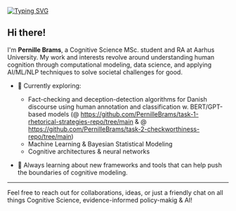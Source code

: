 <!-- Banner / Typing SVG -->
[![Typing SVG](https://readme-typing-svg.herokuapp.com?font=Bricolage+Grotesque&size=45&pause=1000&color=0000FF&width=500&height=80&lines=Pernille+Brams;Cognitive+Science+MSc.;Aarhus+University)](https://git.io/typing-svg)

<!-- Short Introduction -->
## Hi there! 
I'm **Pernille Brams**, a Cognitive Science MSc. student and RA at Aarhus University. My work and interests revolve around understanding human cognition through computational modeling, data science, and applying AI/ML/NLP techniques to solve societal challenges for good.

- 📖 Currently exploring:  
  - Fact-checking and deception-detection algorithms for Danish discourse using human annotation and classification w. BERT/GPT-based models (@ https://github.com/PernilleBrams/task-1-rhetorical-strategies-repo/tree/main & @ https://github.com/PernilleBrams/task-2-checkworthiness-repo/tree/main)
  - Machine Learning & Bayesian Statistical Modeling  
  - Cognitive architectures & neural networks  

- 🌱 Always learning about new frameworks and tools that can help push the boundaries of cognitive modeling.

---

Feel free to reach out for collaborations, ideas, or just a friendly chat on all things Cognitive Science, evidence-informed policy-makig & AI!

